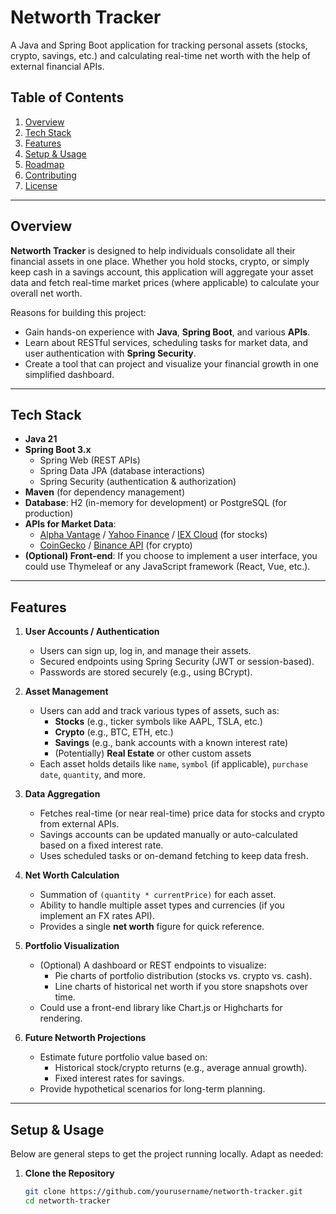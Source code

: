 # Networth Tracker

A Java and Spring Boot application for tracking personal assets (stocks, crypto, savings, etc.) and calculating real-time net worth with the help of external financial APIs.

## Table of Contents
1. [Overview](#overview)
2. [Tech Stack](#tech-stack)
3. [Features](#features)
4. [Setup & Usage](#setup--usage)
5. [Roadmap](#roadmap)
6. [Contributing](#contributing)
7. [License](#license)

---

## Overview

**Networth Tracker** is designed to help individuals consolidate all their financial assets in one place. Whether you hold stocks, crypto, or simply keep cash in a savings account, this application will aggregate your asset data and fetch real-time market prices (where applicable) to calculate your overall net worth.

Reasons for building this project:
- Gain hands-on experience with **Java**, **Spring Boot**, and various **APIs**.
- Learn about RESTful services, scheduling tasks for market data, and user authentication with **Spring Security**.
- Create a tool that can project and visualize your financial growth in one simplified dashboard.

---

## Tech Stack

- **Java 21**
- **Spring Boot 3.x**
    - Spring Web (REST APIs)
    - Spring Data JPA (database interactions)
    - Spring Security (authentication & authorization)
- **Maven** (for dependency management)
- **Database**: H2 (in-memory for development) or PostgreSQL (for production)
- **APIs for Market Data**:
    - [Alpha Vantage](https://www.alphavantage.co/) / [Yahoo Finance](https://finance.yahoo.com/) / [IEX Cloud](https://iexcloud.io/) (for stocks)
    - [CoinGecko](https://www.coingecko.com/) / [Binance API](https://binance-docs.github.io/apidocs/) (for crypto)
- **(Optional) Front-end**: If you choose to implement a user interface, you could use Thymeleaf or any JavaScript framework (React, Vue, etc.).

---

## Features

1. **User Accounts / Authentication**
    - Users can sign up, log in, and manage their assets.
    - Secured endpoints using Spring Security (JWT or session-based).
    - Passwords are stored securely (e.g., using BCrypt).

2. **Asset Management**
    - Users can add and track various types of assets, such as:
        - **Stocks** (e.g., ticker symbols like AAPL, TSLA, etc.)
        - **Crypto** (e.g., BTC, ETH, etc.)
        - **Savings** (e.g., bank accounts with a known interest rate)
        - (Potentially) **Real Estate** or other custom assets
    - Each asset holds details like `name`, `symbol` (if applicable), `purchase date`, `quantity`, and more.

3. **Data Aggregation**
    - Fetches real-time (or near real-time) price data for stocks and crypto from external APIs.
    - Savings accounts can be updated manually or auto-calculated based on a fixed interest rate.
    - Uses scheduled tasks or on-demand fetching to keep data fresh.

4. **Net Worth Calculation**
    - Summation of `(quantity * currentPrice)` for each asset.
    - Ability to handle multiple asset types and currencies (if you implement an FX rates API).
    - Provides a single **net worth** figure for quick reference.

5. **Portfolio Visualization**
    - (Optional) A dashboard or REST endpoints to visualize:
        - Pie charts of portfolio distribution (stocks vs. crypto vs. cash).
        - Line charts of historical net worth if you store snapshots over time.
    - Could use a front-end library like Chart.js or Highcharts for rendering.

6. **Future Networth Projections**
    - Estimate future portfolio value based on:
        - Historical stock/crypto returns (e.g., average annual growth).
        - Fixed interest rates for savings.
    - Provide hypothetical scenarios for long-term planning.

---

## Setup & Usage

Below are general steps to get the project running locally. Adapt as needed:

1. **Clone the Repository**
   ```bash
   git clone https://github.com/yourusername/networth-tracker.git
   cd networth-tracker
